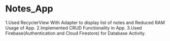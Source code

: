 # Notes_App
 1.Used RecyclerView With Adapter to display list of notes and Reduced RAM Usage of App.
 2.Implemented CRUD Functionality in App.
 3.Used Firebase(Authentication and Cloud Firestore) for Database Activity.
 

 
